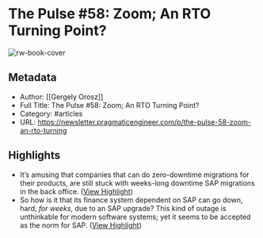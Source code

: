 # The Pulse #58: Zoom; An RTO Turning Point?

![rw-book-cover](https://substackcdn.com/image/fetch/w_1200,h_600,c_fill,f_jpg,q_auto:good,fl_progressive:steep,g_auto/https%3A%2F%2Fsubstack-post-media.s3.amazonaws.com%2Fpublic%2Fimages%2Faff6d7ef-a92b-46d5-ac90-5f8a2b344012_420x300.png)

## Metadata
- Author: [[Gergely Orosz]]
- Full Title: The Pulse #58: Zoom; An RTO Turning Point?
- Category: #articles
- URL: https://newsletter.pragmaticengineer.com/p/the-pulse-58-zoom-an-rto-turning

## Highlights
- It’s amusing that companies that can do zero-downtime migrations for their products, are still stuck with weeks-long downtime SAP migrations in the back office. ([View Highlight](https://read.readwise.io/read/01h7phvydj11kepasa4789k8ys))
- So how is it that its finance system dependent on SAP can go down, hard, *for weeks*, due to an SAP upgrade? This kind of outage is unthinkable for modern software systems; yet it seems to be accepted as the norm for SAP. ([View Highlight](https://read.readwise.io/read/01h7phx47f7rffh9tw16vyn18z))
